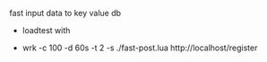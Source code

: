fast input data to key value db

* loadtest with 

- wrk -c 100 -d 60s -t 2 -s ./fast-post.lua http://localhost/register
